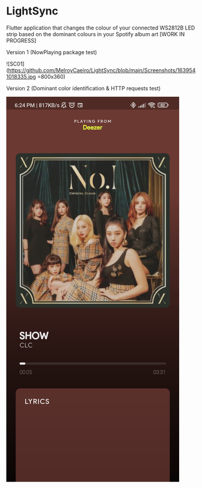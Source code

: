# LightSync
Flutter application that changes the colour of your connected WS2812B LED strip based on the dominant colours in your Spotify album art [WORK IN PROGRESS]

Version 1 (NowPlaying package test)

![SC01](https://github.com/MelroyCaeiro/LightSync/blob/main/Screenshots/1639541018335.jpg =800x360)


Version 2 (Dominant color identification & HTTP requests test)

![Screenshots](1639541018159.jpg)
